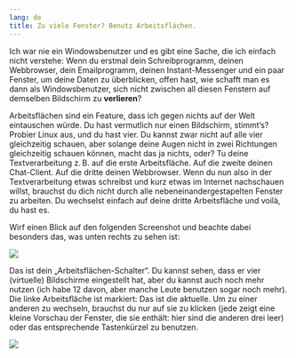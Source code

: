 ```yaml
---
lang: de
title: Zu viele Fenster? Benutz Arbeitsflächen.
---
```


Ich war nie ein Windowsbenutzer und es gibt eine Sache, die ich einfach nicht verstehe: Wenn du erstmal dein Schreibprogramm, deinen Webbrowser, dein Emailprogramm, deinen Instant-Messenger und ein paar Fenster, um deine Daten zu überblicken, offen hast, wie schafft man es dann als Windowsbenutzer, sich nicht zwischen all diesen Fenstern auf demselben Bildschirm zu <b>verlieren</b>?

Arbeitsflächen sind ein Feature, dass ich gegen nichts auf der Welt eintauschen w&uuml;rde. Du hast vermutlich nur einen Bildschirm, stimmt’s? Probier Linux aus, und du hast vier. Du kannst zwar nicht auf alle vier gleichzeitig schauen, aber solange deine Augen nicht in zwei Richtungen gleichzeitig schauen k&ouml;nnen, macht das ja nichts, oder? Tu deine Textverarbeitung z.&#x202f;B. auf die erste Arbeitsfläche. Auf die zweite deinen Chat-Client. Auf die dritte deinen Webbrowser. Wenn du nun also in der Textverarbeitung etwas schreibst und kurz etwas im Internet nachschauen willst, brauchst du dich nicht durch alle nebeneinandergestapelten Fenster zu arbeiten. Du wechselst einfach auf deine dritte Arbeitsfläche und voilà, du hast es.

Wirf einen Blick auf den folgenden Screenshot und beachte dabei besonders das, was unten rechts zu sehen ist:

<img src="Images/workspaces.png" border="0"/>

Das ist dein „Arbeitsfl&auml;chen-Schalter“. Du kannst sehen, dass er vier (virtuelle) Bildschirme eingestellt hat, aber du kannst auch noch mehr nutzen (ich habe 12 davon, aber manche Leute benutzen sogar noch mehr). Die linke Arbeitsfläche ist markiert: Das ist die aktuelle. Um zu einer anderen zu wechseln, brauchst du nur auf sie zu klicken (jede zeigt eine kleine Vorschau der Fenster, die sie enthält: hier sind die anderen drei leer) oder das entsprechende Tastenkürzel zu benutzen.

<img src="Images/workspaces_full.png" border="0"/>




